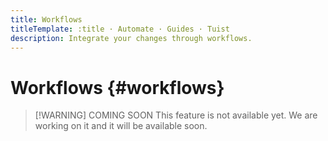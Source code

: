 ```yaml
---
title: Workflows
titleTemplate: :title · Automate · Guides · Tuist
description: Integrate your changes through workflows.
---
```


# Workflows {#workflows}

> [!WARNING] COMING SOON
> This feature is not available yet. We are working on it and it will be available soon.

